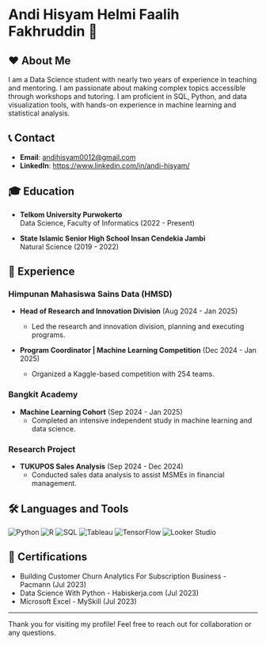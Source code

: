 # Andi Hisyam Helmi Faalih Fakhruddin 👋

## ❤️ About Me
I am a Data Science student with nearly two years of experience in teaching and mentoring. I am passionate about making complex topics accessible through workshops and tutoring. I am proficient in SQL, Python, and data visualization tools, with hands-on experience in machine learning and statistical analysis.

## 📞 Contact
- **Email**: [andihisyam0012@gmail.com](mailto:andihisyam0012@gmail.com)
- **LinkedIn**: https://www.linkedin.com/in/andi-hisyam/

## 🎓 Education
- **Telkom University Purwokerto**  
  Data Science, Faculty of Informatics (2022 - Present)
  
- **State Islamic Senior High School Insan Cendekia Jambi**  
  Natural Science (2019 - 2022)

## 💼 Experience
### Himpunan Mahasiswa Sains Data (HMSD)
- **Head of Research and Innovation Division** (Aug 2024 - Jan 2025)
  - Led the research and innovation division, planning and executing programs.
  
- **Program Coordinator | Machine Learning Competition** (Dec 2024 - Jan 2025)
  - Organized a Kaggle-based competition with 254 teams.

### Bangkit Academy
- **Machine Learning Cohort** (Sep 2024 - Jan 2025)
  - Completed an intensive independent study in machine learning and data science.

### Research Project
- **TUKUPOS Sales Analysis** (Sep 2024 - Dec 2024)
  - Conducted sales data analysis to assist MSMEs in financial management.

## 🛠️ Languages and Tools
<div>
    <img src="https://img.shields.io/badge/Python-3776AB?style=flat&logo=python&logoColor=white" alt="Python" />
    <img src="https://img.shields.io/badge/R-276DC3?style=flat&logo=r&logoColor=white" alt="R" />
    <img src="https://img.shields.io/badge/SQL-4479A1?style=flat&logo=postgresql&logoColor=white" alt="SQL" />
    <img src="https://img.shields.io/badge/Tableau-E97627?style=flat&logo=tableau&logoColor=white" alt="Tableau" />
    <img src="https://img.shields.io/badge/TensorFlow-FF6F20?style=flat&logo=tensorflow&logoColor=white" alt="TensorFlow" />
    <img src="https://img.shields.io/badge/Looker_Studio-FFBB00?style=flat&logo=google&logoColor=black" alt="Looker Studio" />
</div>

## 🌟 Certifications
- Building Customer Churn Analytics For Subscription Business - Pacmann (Jul 2023)
- Data Science With Python - Habiskerja.com (Jul 2023)
- Microsoft Excel - MySkill (Jul 2023)

---

Thank you for visiting my profile! Feel free to reach out for collaboration or any questions.
